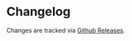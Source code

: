 # Changelog

Changes are tracked via [Github Releases](https://github.com/strvcom/js-coding-standards/releases).
